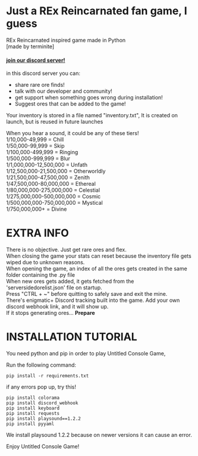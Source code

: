 # Just a REx Reincarnated fan game, I guess
REx Reincarnated inspired game made in Python<br>
[made by terminite]

#### [join our discord server!](https://discord.gg/ZtmQTagSNe)
in this discord server you can:
* share rare ore finds!
* talk with our developer and community!
* get support when something goes wrong during installation!
* Suggest ores that can be added to the game!

Your inventory is stored in a file named "inventory.txt", It is created on launch, but is reused in future launches

When you hear a sound, it could be any of these tiers!<br>
1/10,000-49,999 = Chill<br>
1/50,000-99,999 = Skip<br>
1/100,000-499,999 = Ringing<br>
1/500,000-999,999 = Blur<br>
1/1,000,000-12,500,000 = Unfath<br>
1/12,500,000-21,500,000 = Otherworldly<br>
1/21,500,000-47,500,000 = Zenith<br>
1/47,500,000-80,000,000 = Ethereal<br>
1/80,000,000-275,000,000 = Celestial<br>
1/275,000,000-500,000,000 = Cosmic <br>
1/500,000,000-750,000,000 = Mystical<br>
1/750,000,000+ = Divine<br>

# EXTRA INFO

There is no objective. Just get rare ores and flex.<br>
When closing the game your stats can reset because the inventory file gets wiped due to unknown reasons.<br>
When opening the game, an index of all the ores gets created in the same folder containing the .py file<br>
When new ores gets added, it gets fetched from the 'serversidedorelist.json' file on startup.<br>
Press "CTRL + ~" before quitting to safely save and exit the mine.<br>
There's enigmatic+ Discord tracking built into the game. Add your own discord webhook link, and it will show up.<br>
If it stops generating ores... **Prepare**

# INSTALLATION TUTORIAL

You need python and pip in order to play Untitled Console Game,

Run the following command:
```
pip install -r requirements.txt
```
if any errors pop up, try this!
```
pip install colorama
pip install discord_webhook
pip install keyboard
pip install requests
pip install playsound==1.2.2
pip install pyyaml
```
We install playsound 1.2.2 because on newer versions it can cause an error.

Enjoy Untitled Console Game!